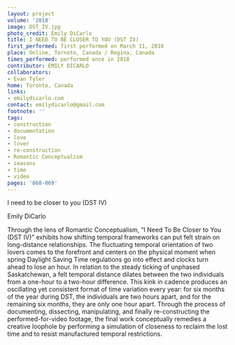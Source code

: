 ```yaml
---
layout: project
volume: '2018'
image: DST_IV.jpg
photo_credit: Emily DiCarlo
title: I NEED TO BE CLOSER TO YOU (DST IV)
first_performed: first performed on March 11, 2018
place: Online, Tornoto, Canada / Regina, Canada
times_performed: performed once in 2018
contributor: EMILY DICARLO
collaborators:
- Evan Tyler
home: Toronto, Canada
links:
- emilydicarlo.com
contact: emilydicarlo@gmail.com
footnote: ''
tags:
- construction
- documentation
- love
- lover
- re-construction
- Romantic Conceptualism
- seasons
- time
- video
pages: '068-069'
---
```


I need to be closer to you (DST IV)

Emily DiCarlo

Through the lens of Romantic Conceptualism, “I Need To Be Closer to You (DST IV)” exhibits how shifting temporal frameworks can put felt strain on long-distance relationships. The fluctuating temporal orientation of two lovers comes to the forefront and centers on the physical moment when spring Daylight Saving Time regulations go into effect and clocks turn ahead to lose an hour. In relation to the steady ticking of unphased Saskatchewan, a felt temporal distance dilates between the two individuals from a one-hour to a two-hour difference. This kink in cadence produces an oscillating yet consistent format of time variation every year: for six months of the year during DST, the individuals are two hours apart, and for the remaining six months, they are only one hour apart. Through the process of documenting, dissecting, manipulating, and finally re-constructing the performed-for-video footage, the final work conceptually remedies a creative loophole by performing a simulation of closeness to reclaim the lost time and to resist manufactured temporal restrictions.
